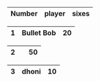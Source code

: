 | Number  | player        | sixes  |
|---|---|---|

 | 1      | Bullet Bob   | 20 |
 |---|---|---|
 
 | 2      |  | 50   |
 |---|---|---|
 
 | 3      | dhoni  | 10 |
 |---|---|---|
